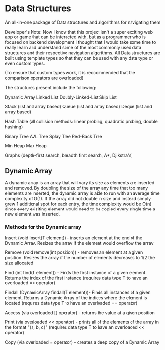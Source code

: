 # Data Structures

 An all-in-one package of Data structures and algorithms for navigating them

 Developer's Note: Now I know that this project isn't a super exciting web app or game that can be interacted with, but as a programmer who is focused on backend development I thought that I would take some time to really learn and understand some of the most commonly used data structures and their respective navigation algorithms. All Data structures are built using template types so that they can be used with any data type or even custom types. 
 
 (To ensure that custom types work, it is reccommended that the comparison operators are overloaded)
 

 The structures present include the following:

 Dynamic Array
 Linked List
 Doubly-Linked-List
 Skip List

 Stack (list and array based)
 Queue (list and array based)
 Deque (list and array based)

 Hash Table (all collision methods: linear probing, quadratic probing, double hashing)

 Binary Tree
 AVL Tree
 Splay Tree
 Red-Back Tree

 Min Heap
 Max Heap

 Graphs (depth-first search, breadth first search, A*, Djikstra's)

## Dynamic Array

 A dynamic array is an array that will vary its size as elements are inserted and removed. By doubling the size of the array any time that too many elements are inserted, the dynamic array is able to run with an average time complexity of O(1). If the array did not double in size and instead simply grew 1 additional spot for each entry, the time complexity would be O(n) since every exisiting element would need to be copied every single time a new element was inserted.

 ### Methods for the Dynamic array
 
 Insert (void insert(T element)) - inserts an element at the end of the Dynamic Array. Resizes the array if the element would overflow the array

 Remove (void remove(int position)) - removes an element at a given position. Resizes the array if the number of elements decreases to 1/2 the size allocated

 Find (int find(T element)) - Finds the first instance of a given element. Returns the index of the first instance (requires data type T to have an overloaded == operator)

 Findall (DynamicArray<int> findall(T element))- Finds all instances of a given element. Returns a Dynamic Array of the indices where the element is located (requires data type T to have an overloaded == operator)

 Access (via overloaded [] operator) - returns the value at a given position

 Print (via overloaded << operator) - prints all of the elements of the array in the format "{a, b, c}" (requires data type T to have an overloaded << operator)

 Copy (via overloaded = operator) - creates a deep copy of a Dynamic Array
 
 
 

